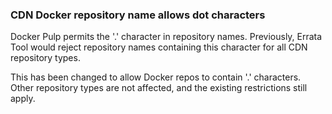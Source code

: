 ### CDN Docker repository name allows dot characters

Docker Pulp permits the '.' character in repository names. Previously,
Errata Tool would reject repository names containing this character for
all CDN repository types.

This has been changed to allow Docker repos to contain '.' characters.
Other repository types are not affected, and the existing restrictions
still apply.
